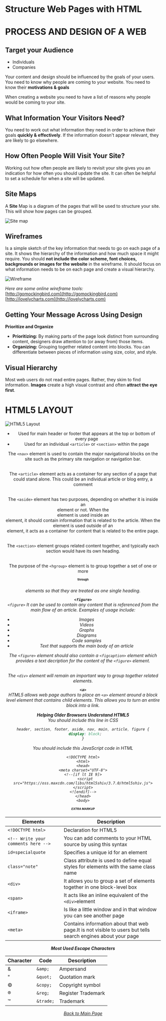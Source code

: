 # Structure Web Pages with HTML

# PROCESS AND DESIGN OF A WEB

## Target your Audience
- Individuals
- Companies

Your content and design should be influenced by the goals of your users. You need to know why people are coming to your website.
You need to know their **motivations & goals**

When creating a website you need to have a list of reasons why people would be coming to your site.

## What Information Your Visitors Need?

You need to work out what information they need in order to achieve their goals **quickly & effectively**. If the information doesn't appear relevant, they are likely to go elsewhere.

## How Often People Will Visit Your Site?

Working out how often people are likely to revisit your site gives you an indication for how often you should update the site.
It can often be helpful to set a schedule for when a site will be updated.

## Site Maps

A **Site** Map is a diagram of the pages that will be used to structure your site. This will show how pages can be grouped.<br />

![Site map](https://lh4.googleusercontent.com/YmA5CeGR8S7Qrwd9h_N69BYZ2uASczeCwJOuiC_q6Md6MvznnA4cl4KZ3bSlXLXihtryhdK71-1wNgiJ4SmZqb85ApDijtJB1j7aEulYSWoYiMc5PtfVwwLHvkQf1ZJag5zTO8zn "Site Map Diagram")

## Wireframes
Is a simple sketch of the key information that needs to go on each page of a site. It shows the hierarchy of the information and how much space it might require.
You should **not include the color scheme, font choices, backgrounds or images for the website** in the wireframe. It should focus on what information needs to be on each page and create a visual hierarchy.

![Wireframe](https://d2slcw3kip6qmk.cloudfront.net/marketing/pages/chart/seo/wireframing/discovery/steps-to-creating-wireframe-03.svg "Wireframe Diagram")

*Here are some online wireframe tools:* <br />
[http://gomockingbird.com](http://gomockingbird.com)<br />
[http://lovelycharts.com](http://lovelycharts.com)

## Getting Your Message Across Using Design
**Prioritize and Organize**
- **Prioritizing:** By making parts of the page look distinct from surrounding content, designers draw attention to (or away from) those items.
- **Organizing:** Grouping together related content into blocks. You can differentiate between pieces of information using size, color, and style.

## Visual Hierarchy
Most web users do not read entire pages. Rather, they skim to find information.
**Images** create a high visual contrast and often **attract the eye first**.

# HTML5 LAYOUT

![HTML5 Layout](https://external-content.duckduckgo.com/iu/?u=https%3A%2F%2Fstuyhsdesign.files.wordpress.com%2F2016%2F05%2Fyoko-html5.png%3Fw%3D656&f=1&nofb=1 "html5 layout")

**<header> <footer>**
- Used for main header or footer that appears at the top or bottom of every page
- Used for an individual ```<article>``` or ```<section>``` within the page<br />

**<nav>**
The ```<nav>``` element is used to contain the major navigational blocks on the site such as the primary site navigation or navigation bar.<br />

**<article>**<br />
The ```<article>``` element acts as a container for any section of a page that could stand alone. This could be an individual article or blog entry, a comment<br />

**<aside>**<br />
The ```<aside>``` element has two purposes, depending on whether it is inside an <article> element or not. When the <aside> element is used inside an <article> element, it should contain information that is related to the article. When the <aside> element is used outside of an <article> element, it acts as a container for content that is related to the entire page.<br />

**<section>**<br />
The ```<section>``` element groups related content together, and typically each section would have its own heading.<br />

**<hgroup>**<br />
The purpose of the ```<hgroup>``` element is to group together a set of one or more <h1> through <h6> elements so that they are treated as one single heading.<br />

**```<figure>```**<br />
```<figure>``` It can be used to contain any content that is referenced from the main flow of an article.
Examples of usage include:
- Images
- Videos
- Graphs
- Diagrams
- Code samples
- Text that supports the main body of an article<br />

The ```<figure>``` element should also contain a ```<figcaption>``` element which provides a text decription for the content of the ```<figure>``` element.<br />

**<div>**<br />
The ```<div>``` element will remain an important way to group together related elements.<br />

**```<a>```**<br />
HTML5 allows web page authors to place an ```<a>``` element around a block level element that contains child elements. This allows you to turn an entire block into a link.<br />

**Helping Older Browsers Understand HTML5**<br />
You should include this line in CSS
```css
header, section, footer, aside, nav, main, article, figure {
  display: block;
}
```
You should include this JavaScript code in HTML
```
<!DOCTYPE html>
<html>
<head>
<meta charset="UTF-8">
<!--[if lt IE 9]>
  <script src="https://oss.maxcdn.com/libs/html5shiv/3.7.0/html5shiv.js"></script>
<![endif]-->
</head>
<body>
```
# EXTRA MARKUP

|     __Elements__                      |     __Description__ |
|---------------------------------------|---------------------|
|```<!DOCTYPE html>```                  |Declaration for HTML5|
|```<!-- Write your comments here -->```|You can add comments to your HTML source by using this syntax|
|```id=specialquote```                  |Specifies a unique id for an element|
|```class="note"```                     |Class attribute is used to define equal styles for elements with the same class name|
|```<div>```                            |It allows you to group a set of elements together in one block-level box|
|```<span>```                           |It acts like an inline equivalent of the ```<div>```element|
|```<iframe>```                         |Is like a little window and in that window you can see another page|
|```<meta>```                           |Contains information about that web page.It is not visible to users but tells search engines about your page|

**Most Used Escape Characters**

| __Character__ | __Code__    | __Description__  |
|---------------|-------------|------------------|
|&amp;          |```&amp;```  |Ampersand         |
|&quot;         |```&quot;``` |Quotation mark    |
|&copy;         |```&copy;``` |Copyright symbol  |
|&reg;          |```&reg;```  |Register Trademark|
|&trade;        |```&trade;```|Trademark         |

[Back to Main Page](https://daesystephens.github.io/learning-journal)